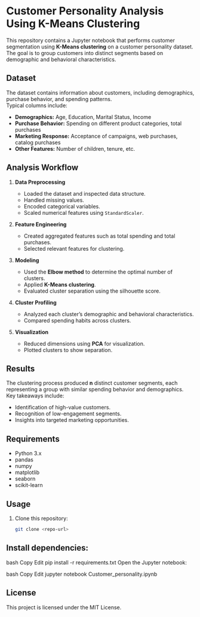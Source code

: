 # Customer Personality Analysis Using K-Means Clustering

This repository contains a Jupyter notebook that performs customer segmentation using **K-Means clustering** on a customer personality dataset. The goal is to group customers into distinct segments based on demographic and behavioral characteristics.

## Dataset

The dataset contains information about customers, including demographics, purchase behavior, and spending patterns.  
Typical columns include:
- **Demographics:** Age, Education, Marital Status, Income
- **Purchase Behavior:** Spending on different product categories, total purchases
- **Marketing Response:** Acceptance of campaigns, web purchases, catalog purchases
- **Other Features:** Number of children, tenure, etc.

## Analysis Workflow

1. **Data Preprocessing**
   - Loaded the dataset and inspected data structure.
   - Handled missing values.
   - Encoded categorical variables.
   - Scaled numerical features using `StandardScaler`.

2. **Feature Engineering**
   - Created aggregated features such as total spending and total purchases.
   - Selected relevant features for clustering.

3. **Modeling**
   - Used the **Elbow method** to determine the optimal number of clusters.
   - Applied **K-Means clustering**.
   - Evaluated cluster separation using the silhouette score.

4. **Cluster Profiling**
   - Analyzed each cluster’s demographic and behavioral characteristics.
   - Compared spending habits across clusters.

5. **Visualization**
   - Reduced dimensions using **PCA** for visualization.
   - Plotted clusters to show separation.

## Results

The clustering process produced **n** distinct customer segments, each representing a group with similar spending behavior and demographics.  
Key takeaways include:
- Identification of high-value customers.
- Recognition of low-engagement segments.
- Insights into targeted marketing opportunities.

## Requirements

- Python 3.x
- pandas
- numpy
- matplotlib
- seaborn
- scikit-learn

## Usage

1. Clone this repository:
   ```bash
   git clone <repo-url>
   
## Install dependencies:

bash
Copy
Edit
pip install -r requirements.txt
Open the Jupyter notebook:

bash
Copy
Edit
jupyter notebook Customer_personality.ipynb

## License
This project is licensed under the MIT License.

